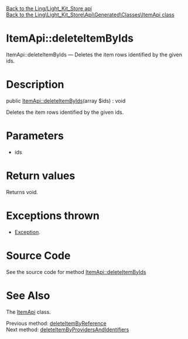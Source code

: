 [Back to the Ling/Light_Kit_Store api](https://github.com/lingtalfi/Light_Kit_Store/blob/master/doc/api/Ling/Light_Kit_Store.md)<br>
[Back to the Ling\Light_Kit_Store\Api\Generated\Classes\ItemApi class](https://github.com/lingtalfi/Light_Kit_Store/blob/master/doc/api/Ling/Light_Kit_Store/Api/Generated/Classes/ItemApi.md)


ItemApi::deleteItemByIds
================



ItemApi::deleteItemByIds — Deletes the item rows identified by the given ids.




Description
================


public [ItemApi::deleteItemByIds](https://github.com/lingtalfi/Light_Kit_Store/blob/master/doc/api/Ling/Light_Kit_Store/Api/Generated/Classes/ItemApi/deleteItemByIds.md)(array $ids) : void




Deletes the item rows identified by the given ids.




Parameters
================


- ids

    


Return values
================

Returns void.


Exceptions thrown
================

- [Exception](http://php.net/manual/en/class.exception.php).&nbsp;







Source Code
===========
See the source code for method [ItemApi::deleteItemByIds](https://github.com/lingtalfi/Light_Kit_Store/blob/master/Api/Generated/Classes/ItemApi.php#L492-L495)


See Also
================

The [ItemApi](https://github.com/lingtalfi/Light_Kit_Store/blob/master/doc/api/Ling/Light_Kit_Store/Api/Generated/Classes/ItemApi.md) class.

Previous method: [deleteItemByReference](https://github.com/lingtalfi/Light_Kit_Store/blob/master/doc/api/Ling/Light_Kit_Store/Api/Generated/Classes/ItemApi/deleteItemByReference.md)<br>Next method: [deleteItemByProvidersAndIdentifiers](https://github.com/lingtalfi/Light_Kit_Store/blob/master/doc/api/Ling/Light_Kit_Store/Api/Generated/Classes/ItemApi/deleteItemByProvidersAndIdentifiers.md)<br>

